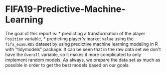 # FIFA19-Predictive-Machine-Learning
The goal of this report is: * predicting a transformation of the player `Position` variable,  * predicting player's market `Value`   using the `fifa_exam.RDS` dataset by using predictive machine learning modeling in R with "tidymodels" package.
It can be seen that in the raw data set we don't have the `Overall` variable, so it makes it more complicated to only implement random models. As always, we prepare the data set as much as possible in order to get the best models based on our goals.
